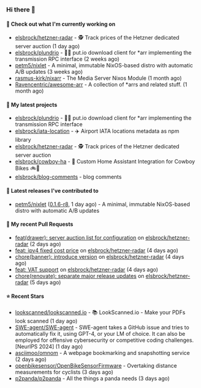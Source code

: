 ### Hi there 👋

#### 👷 Check out what I'm currently working on

- [elsbrock/hetzner-radar](https://github.com/elsbrock/hetzner-radar) - 🕵️ Track prices of the Hetzner dedicated server auction (1 day ago)
- [elsbrock/plundrio](https://github.com/elsbrock/plundrio) - 🏴‍☠️ put.io download client for *arr implementing the transmission RPC interface (2 weeks ago)
- [petm5/nixlet](https://github.com/petm5/nixlet) - A minimal, immutable NixOS-based distro with automatic A/B updates (3 weeks ago)
- [rasmus-kirk/nixarr](https://github.com/rasmus-kirk/nixarr) - The Media Server Nixos Module (1 month ago)
- [Ravencentric/awesome-arr](https://github.com/Ravencentric/awesome-arr) - A collection of *arrs and related stuff. (1 month ago)

#### 🌱 My latest projects

- [elsbrock/plundrio](https://github.com/elsbrock/plundrio) - 🏴‍☠️ put.io download client for *arr implementing the transmission RPC interface
- [elsbrock/iata-location](https://github.com/elsbrock/iata-location) - ✈️ Airport IATA locations metadata as npm library
- [elsbrock/hetzner-radar](https://github.com/elsbrock/hetzner-radar) - 🕵️ Track prices of the Hetzner dedicated server auction
- [elsbrock/cowboy-ha](https://github.com/elsbrock/cowboy-ha) - 🤠 Custom Home Assistant Integration for Cowboy Bikes 🚲💨
- [elsbrock/blog-comments](https://github.com/elsbrock/blog-comments) - blog comments

#### 🔭 Latest releases I've contributed to

- [petm5/nixlet](https://github.com/petm5/nixlet) ([0.1.6-r8](https://github.com/petm5/nixlet/releases/tag/0.1.6-r8), 1 day ago) - A minimal, immutable NixOS-based distro with automatic A/B updates

#### 🔨 My recent Pull Requests

- [feat(drawer): server auction list for configuration](https://github.com/elsbrock/hetzner-radar/pull/153) on [elsbrock/hetzner-radar](https://github.com/elsbrock/hetzner-radar) (2 days ago)
- [feat: ipv4 fixed cost price](https://github.com/elsbrock/hetzner-radar/pull/149) on [elsbrock/hetzner-radar](https://github.com/elsbrock/hetzner-radar) (4 days ago)
- [chore(banner): introduce version](https://github.com/elsbrock/hetzner-radar/pull/148) on [elsbrock/hetzner-radar](https://github.com/elsbrock/hetzner-radar) (4 days ago)
- [feat: VAT support](https://github.com/elsbrock/hetzner-radar/pull/147) on [elsbrock/hetzner-radar](https://github.com/elsbrock/hetzner-radar) (4 days ago)
- [chore(renovate): separate major release updates](https://github.com/elsbrock/hetzner-radar/pull/137) on [elsbrock/hetzner-radar](https://github.com/elsbrock/hetzner-radar) (5 days ago)

#### ⭐ Recent Stars

- [lookscanned/lookscanned.io](https://github.com/lookscanned/lookscanned.io) - 📚 LookScanned.io - Make your PDFs look scanned (1 day ago)
- [SWE-agent/SWE-agent](https://github.com/SWE-agent/SWE-agent) - SWE-agent takes a GitHub issue and tries to automatically fix it, using GPT-4, or your LM of choice. It can also be employed for offensive cybersecurity or competitive coding challenges. [NeurIPS 2024]  (1 day ago)
- [asciimoo/omnom](https://github.com/asciimoo/omnom) - A webpage bookmarking and snapshotting service (2 days ago)
- [openbikesensor/OpenBikeSensorFirmware](https://github.com/openbikesensor/OpenBikeSensorFirmware) - Overtaking distance measurements for cyclists  (3 days ago)
- [p2panda/p2panda](https://github.com/p2panda/p2panda) - All the things a panda needs (3 days ago)
